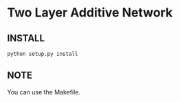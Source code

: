 # Two Layer Additive Network


## INSTALL

```py
python setup.py install
```

## NOTE
You can use the Makefile.

